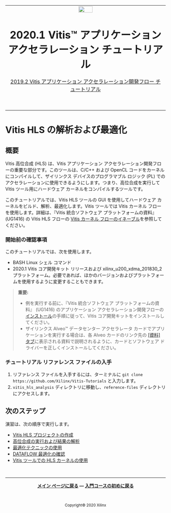 <table class="sphinxhide">
 <tr>
   <td align="center"><img src="https://www.xilinx.com/content/dam/xilinx/imgs/press/media-kits/corporate/xilinx-logo.png" width="30%"/><h1>2020.1 Vitis™ アプリケーション アクセラレーション チュートリアル</h1><a href="https://github.com/Xilinx/Vitis-Tutorials/branches/all">2019.2 Vitis アプリケーション アクセラレーション開発フロー チュートリアル</a></td>
 </tr>
 <tr>
 <td align="center"><h1></h1>
 </td>
 </tr>
</table>

# Vitis HLS の解析および最適化

## 概要

Vitis 高位合成 (HLS) は、Vitis アプリケーション アクセラレーション開発フローの重要な部分です。このツールは、C/C++ および OpenCL コードをカーネルにコンパイルして、ザイリンクス デバイスのプログラマブル ロジック (PL) でのアクセラレーションに使用できるようにします。つまり、高位合成を実行して Vitis ツール用にハードウェア カーネルをコンパイルするツールです。

このチュートリアルでは、Vitis HLS ツールの GUI を使用してハードウェア カーネルをビルド、解析、最適化します。Vitis ツールでは Vitis カーネル フローを使用します。詳細は、『Vitis 統合ソフトウェア プラットフォームの資料』 (UG1416) の Vitis HLS フローの [Vitis カーネル フローのイネーブル](https://japan.xilinx.com/cgi-bin/docs/rdoc?v=2020.1;t=vitis+doc;d=creatingnewvitishlsproject.html;a=uiy1584905571731)を参照してください。

### 開始前の確認事項

このチュートリアルでは、次を使用します。

* BASH Linux シェル コマンド
* 2020.1 Vitis コア開発キット リリースおよび xilinx\_u200\_xdma\_201830\_2 プラットフォーム。必要であれば、ほかのバージョンおよびプラットフォームを使用するように変更することもできます。

> **重要:**
>
> * 例を実行する前に、『Vitis 統合ソフトウェア プラットフォームの資料』 (UG1416) のアプリケーション アクセラレーション開発フローの[インストール](https://japan.xilinx.com/cgi-bin/docs/rdoc?v=2020.1;t=vitis+doc;d=vhc1571429852245.html)の手順に従って、Vitis コア開発キットをインストールしてください。
> * ザイリンクス Alveo™ データセンター アクセラレータ カードでアプリケーションを実行する場合は、各 Alveo カードのリンク先の [[資料] タブ](https://japan.xilinx.com/products/boards-and-kits/alveo.html)に表示される資料で説明されるように、カードとソフトウェア ドライバーを正しくインストールしてください。

### チュートリアル リファレンス ファイルの入手

1. リファレンス ファイルを入手するには、ターミナルに `git clone https://github.com/Xilinx/Vitis-Tutorials` と入力します。
2. `vitis_hls_analysis` ディレクトリに移動し、`reference-files` ディレクトリにアクセスします。

## 次のステップ

演習は、次の順序で実行します。

* [Vitis HLS プロジェクトの作成](./new_project.md)
* [高位合成の実行および結果の解析](./synth_and_analysis.md)
* [最適化テクニックの使用](./optimization_techniques.md)
* [DATAFLOW 最適化の確認](./dataflow_design.md)
* [Vitis ツールでの HLS カーネルの使用](./using_the_kernel.md)

<!--

1. [Creating the Vitis HLS Project](./new_project.md) - Create the project to specify the source code and testbench.

2. [Running High-Level Synthesis and Analyzing Results](./synth_and_analysis.md) - Simulate and synthesize the design, and analyze the results.

3. [Using Optimization Techniques](./optimization_techniques.md) - Try different optimization techniques to achieve the initiation interval (II)=1.

4. [Reviewing the Dataflow Optimization](./dataflow_design.md) - Add the Dataflow optimization to achieve even better results.

5. [Using the HLS Kernel in the Vitis Tool](./using_the_kernel.md) - Use the Vitis integrated design environment (IDE) to create a new application project with the host and kernel code.

-->
</br><hr/>
<p align="center" class="sphinxhide"><b><a href="./README.md">メイン ページに戻る</a> &mdash; <a href="../../docs/vitis-getting-started/README.md">入門コースの初めに戻る</a></b></p></br><p align="center" class="sphinxhide"><sup>Copyright&copy; 2020 Xilinx</sup></p>
